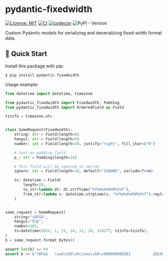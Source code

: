 # pydantic-fixedwidth

[![License: MIT](https://img.shields.io/badge/License-MIT-yellow.svg)](https://opensource.org/licenses/MIT)
[![CI](https://github.com/lasuillard/pydantic-fixedwidth/actions/workflows/ci.yaml/badge.svg)](https://github.com/lasuillard/pydantic-fixedwidth/actions/workflows/ci.yaml)
[![codecov](https://codecov.io/gh/lasuillard/pydantic-fixedwidth/graph/badge.svg?token=R5pQWB43DP)](https://codecov.io/gh/lasuillard/pydantic-fixedwidth)
![PyPI - Version](https://img.shields.io/pypi/v/pydantic-fixedwidth)

Custom Pydantic models for serializing and deserializing fixed-width format data.


## 🚀 Quick Start

Install this package with pip:

```shell
$ pip install pydantic-fixedwidth
```

Usage example:

```python
from datetime import datetime, timezone

from pydantic_fixedwidth import Fixedwidth, Padding
from pydantic_fixedwidth import OrderedField as Field

tzinfo = timezone.utc


class SomeRequest(Fixedwidth):
    string: str = Field(length=8)
    hangul: str = Field(length=6)
    number: int = Field(length=10, justify="right", fill_char=b"0")

    # Just an padding field
    p_: str = Padding(length=10)

    # This field will be ignored in ser/de
    ignore: str = Field(length=10, default="IGNORE", exclude=True)

    ts: datetime = Field(
        length=20,
        to_str=lambda dt: dt.strftime("%Y%m%d%H%M%S%f"),
        from_str=lambda s: datetime.strptime(s, "%Y%m%d%H%M%S%f").replace(tzinfo=tzinfo),
    )


some_request = SomeRequest(
    string="<DFG&",
    hangul="한글",
    number=381,
    ts=datetime(2024, 1, 23, 14, 11, 20, 124277, tzinfo=tzinfo),
)
b = some_request.format_bytes()

assert len(b) == 54
assert b == b"<DFG&   \xed\x95\x9c\xea\xb8\x800000000381          20240123141120124277"
```
